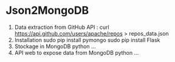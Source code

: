 # Json2MongoDB

1) Data extraction from GitHub API :
curl https://api.github.com/users/apache/repos > repos_data.json
2) Installation
sudo pip install pymongo
sudo pip install Flask
3) Stockage in MongoDB 
python ...
4) API web to expose data from MongoDB
python ...
